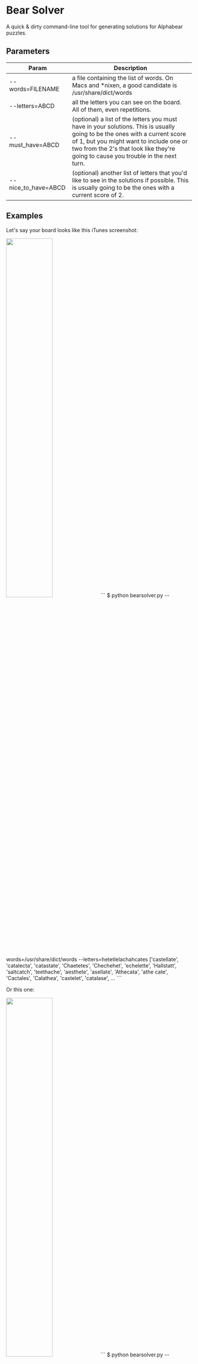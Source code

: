 # Bear Solver
A quick & dirty command-line tool for generating solutions for Alphabear puzzles.

## Parameters
|Param | Description |
------ | ----------- |
| --words=FILENAME | a file containing the list of words. On Macs and \*nixen, a good candidate is /usr/share/dict/words |
| --letters=ABCD | all the letters you can see on the board. All of them, even repetitions. |
| --must_have=ABCD | (optional) a list of the letters you must have in your solutions. This is usually going to be the ones with a current score of 1, but you might want to include one or two from the 2's that look like they're going to cause you trouble in the next turn. |
| --nice_to_have=ABCD | (optional) another list of letters that you'd like to see in the solutions if possible. This is usually going to be the ones with a current score of 2. |

## Examples
Let's say your board looks like this iTunes screenshot:

<img src='http://a2.mzstatic.com/us/r30/Purple5/v4/0d/8f/33/0d8f3362-ec3f-bd50-31bb-0be7c4718a23/screen322x572.jpeg' width='50%'>
```
$ python bearsolver.py --words=/usr/share/dict/words --letters=hetetlelachahcates
['castellate', 'catalecta', 'catastate', 'Chaetetes', 'Chechehet', 'echelette', 
'Hallstatt', 'saltcatch', 'teethache', 'aesthete', 'asellate', 'Athecata', 'athe
cate', 'Cactales', 'Calathea', 'castelet', 'catalase', ...
```

Or this one:

<img src='http://a4.mzstatic.com/us/r30/Purple7/v4/ae/4c/8b/ae4c8bbc-910d-cca6-ab70-e4bfb9cb2947/screen322x572.jpeg' width='50%'>
```
$ python bearsolver.py --words=/usr/share/dict/words --letters=fwnokeiwahfiss --
must_have=kno --nice_to_have=fwe
['knowe', 'kenosis', 'Kossean', 'Nesokia', 'Kiowan', 'soaken', 'Wikeno', 'Kohen'
, 'Koine', 'koine', 'oaken', 'snoek', 'snoke', 'snowk', 'soken', 'wakon', 'keno'
, 'know', 'Wishoskan', 'hinoki', 'inkosi', 'kishon', 'Hokan', 'ikona', 'Konia', 
'kosin', 'honk', 'kino', 'kona', 'nako', 'sonk', 'kon']
```

I'm sure you get the idea.

